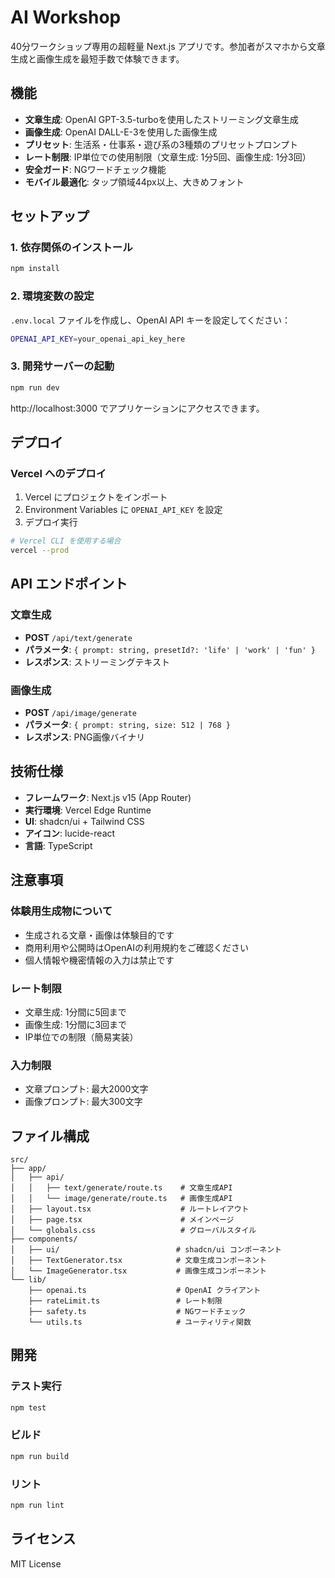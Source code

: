 # AI Workshop

40分ワークショップ専用の超軽量 Next.js アプリです。参加者がスマホから文章生成と画像生成を最短手数で体験できます。

## 機能

- **文章生成**: OpenAI GPT-3.5-turboを使用したストリーミング文章生成
- **画像生成**: OpenAI DALL-E-3を使用した画像生成
- **プリセット**: 生活系・仕事系・遊び系の3種類のプリセットプロンプト
- **レート制限**: IP単位での使用制限（文章生成: 1分5回、画像生成: 1分3回）
- **安全ガード**: NGワードチェック機能
- **モバイル最適化**: タップ領域44px以上、大きめフォント

## セットアップ

### 1. 依存関係のインストール

```bash
npm install
```

### 2. 環境変数の設定

`.env.local` ファイルを作成し、OpenAI API キーを設定してください：

```bash
OPENAI_API_KEY=your_openai_api_key_here
```

### 3. 開発サーバーの起動

```bash
npm run dev
```

http://localhost:3000 でアプリケーションにアクセスできます。

## デプロイ

### Vercel へのデプロイ

1. Vercel にプロジェクトをインポート
2. Environment Variables に `OPENAI_API_KEY` を設定
3. デプロイ実行

```bash
# Vercel CLI を使用する場合
vercel --prod
```

## API エンドポイント

### 文章生成
- **POST** `/api/text/generate`
- **パラメータ**: `{ prompt: string, presetId?: 'life' | 'work' | 'fun' }`
- **レスポンス**: ストリーミングテキスト

### 画像生成
- **POST** `/api/image/generate`
- **パラメータ**: `{ prompt: string, size: 512 | 768 }`
- **レスポンス**: PNG画像バイナリ

## 技術仕様

- **フレームワーク**: Next.js v15 (App Router)
- **実行環境**: Vercel Edge Runtime
- **UI**: shadcn/ui + Tailwind CSS
- **アイコン**: lucide-react
- **言語**: TypeScript

## 注意事項

### 体験用生成物について
- 生成される文章・画像は体験目的です
- 商用利用や公開時はOpenAIの利用規約をご確認ください
- 個人情報や機密情報の入力は禁止です

### レート制限
- 文章生成: 1分間に5回まで
- 画像生成: 1分間に3回まで
- IP単位での制限（簡易実装）

### 入力制限
- 文章プロンプト: 最大2000文字
- 画像プロンプト: 最大300文字

## ファイル構成

```
src/
├── app/
│   ├── api/
│   │   ├── text/generate/route.ts    # 文章生成API
│   │   └── image/generate/route.ts   # 画像生成API
│   ├── layout.tsx                    # ルートレイアウト
│   ├── page.tsx                      # メインページ
│   └── globals.css                   # グローバルスタイル
├── components/
│   ├── ui/                          # shadcn/ui コンポーネント
│   ├── TextGenerator.tsx            # 文章生成コンポーネント
│   └── ImageGenerator.tsx           # 画像生成コンポーネント
└── lib/
    ├── openai.ts                    # OpenAI クライアント
    ├── rateLimit.ts                 # レート制限
    ├── safety.ts                    # NGワードチェック
    └── utils.ts                     # ユーティリティ関数
```

## 開発

### テスト実行

```bash
npm test
```

### ビルド

```bash
npm run build
```

### リント

```bash
npm run lint
```

## ライセンス

MIT License
